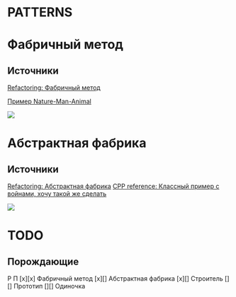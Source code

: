# PATTERNS

# Фабричный метод

## Источники

[Refactoring: Фабричный метод](https://refactoring.guru/ru/design-patterns/factory-method)

[Пример Nature-Man-Animal](http://ci-plus-plus-snachala.ru/?p=4316)

![](https://github.com/obscene3190/PATTERNS/blob/master/sources/structure.png)


# Абстрактная фабрика

## Источники

[Refactoring: Абстрактная фабрика](https://refactoring.guru/ru/design-patterns/abstract-factory)
[CPP reference: Классный пример с войнами, хочу такой же сделать](http://cpp-reference.ru/patterns/creational-patterns/abstract-factory/)

![](https://github.com/obscene3190/PATTERNS/blob/master/sources/AbstractFabric.png)


# TODO
## Порождающие
Р П
[x][x]  Фабричный метод
[x][]  Абстрактная фабрика
[x][]  Строитель
[][]  Прототип
[][]  Одиночка
